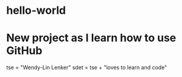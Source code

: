 # hello-world
# New project as I learn how to use GitHub
tse = "Wendy-Lin Lenker"
sdet = tse + "loves to learn and code"
